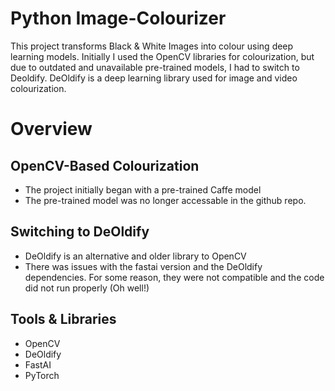 # Python Image-Colourizer
This project transforms Black & White Images into colour using deep learning models.
Initially I used the OpenCV libraries for colourization, but due to outdated and unavailable pre-trained models, I had to switch to Deoldify.
DeOldify is a deep learning library used for image and video colourization.

# Overview

## OpenCV-Based Colourization
- The project initially began with a pre-trained Caffe model
- The pre-trained model was no longer accessable in the github repo.


## Switching to DeOldify
- DeOldify is an alternative and older library to OpenCV
- There was issues with the fastai version and the DeOldify dependencies. For some reason, they were not compatible and the code did not run properly (Oh well!)


## Tools & Libraries
- OpenCV
- DeOldify
- FastAI
- PyTorch